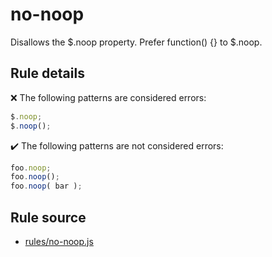 # no-noop

Disallows the $.noop property. Prefer function() {} to $.noop.

## Rule details

❌ The following patterns are considered errors:
```js
$.noop;
$.noop();
```

✔️ The following patterns are not considered errors:
```js
foo.noop;
foo.noop();
foo.noop( bar );
```
## Rule source

* [rules/no-noop.js](../rules/no-noop.js)
